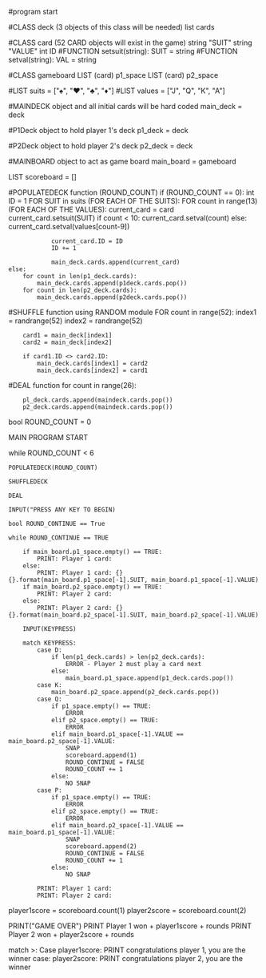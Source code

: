 #program start

#CLASS deck (3 objects of this class will be needed)
    list cards

#CLASS card (52 CARD objects will exist in the game)
    string "SUIT"
    string "VALUE"
    int ID
    #FUNCTION setsuit(string):
        SUIT = string
    #FUNCTION setval(string):
        VAL = string

#CLASS gameboard
    LIST (card) p1_space
    LIST (card) p2_space

#LIST suits = ["♠", "♥", "♣", "♦"]
#LIST values = ["J", "Q", "K", "A"]

#MAINDECK object and all initial cards will be hard coded
main_deck = deck

#P1Deck object to hold player 1's deck
p1_deck = deck

#P2Deck object to hold player 2's deck
p2_deck = deck

#MAINBOARD object to act as game board
main_board = gameboard

LIST scoreboard = []

#POPULATEDECK function (ROUND_COUNT)
    if (ROUND_COUNT == 0):
        int ID = 1
        FOR SUIT in suits (FOR EACH OF THE SUITS):
            FOR count in range(13) (FOR EACH OF THE VALUES):
                current_card = card
                current_card.setsuit(SUIT)
                if count < 10:
                    current_card.setval(count)
                else:
                    current_card.setval(values[count-9])
                
                current_card.ID = ID
                ID += 1

                main_deck.cards.append(current_card)
    else:
        for count in len(p1_deck.cards):
            main_deck.cards.append(p1deck.cards.pop())
        for count in len(p2_deck.cards):
            main_deck.cards.append(p2deck.cards.pop())

#SHUFFLE function
using RANDOM module
    FOR count in range(52):
        index1 = randrange(52)
        index2 = randrange(52)

        card1 = main_deck[index1]
        card2 = main_deck[index2]

        if card1.ID <> card2.ID:
            main_deck.cards[index1] = card2
            main_deck.cards[index2] = card1


#DEAL function
    for count in range(26):

        pl_deck.cards.append(maindeck.cards.pop())
        p2_deck.cards.append(maindeck.cards.pop())

bool ROUND_COUNT = 0

MAIN PROGRAM START

while ROUND_COUNT < 6

    POPULATEDECK(ROUND_COUNT)

    SHUFFLEDECK

    DEAL

    INPUT("PRESS ANY KEY TO BEGIN)

    bool ROUND_CONTINUE == True

    while ROUND_CONTINUE == TRUE
        
        if main_board.p1_space.empty() == TRUE:
            PRINT: Player 1 card:
        else:
            PRINT: Player 1 card: {}{}.format(main_board.p1_space[-1].SUIT, main_board.p1_space[-1].VALUE)
        if main_board.p2_space.empty() == TRUE:
            PRINT: Player 2 card:
        else:
            PRINT: Player 2 card: {}{}.format(main_board.p2_space[-1].SUIT, main_board.p2_space[-1].VALUE)

        INPUT(KEYPRESS)

        match KEYPRESS:
            case D:
                if len(p1_deck.cards) > len(p2_deck.cards):
                    ERROR - Player 2 must play a card next
                else:
                    main_board.p1_space.append(p1_deck.cards.pop())
            case K:
                main_board.p2_space.append(p2_deck.cards.pop())
            case Q:
                if p1_space.empty() == TRUE:
                    ERROR
                elif p2_space.empty() == TRUE:
                    ERROR
                elif main_board.p1_space[-1].VALUE == main_board.p2_space[-1].VALUE:
                    SNAP
                    scoreboard.append(1)
                    ROUND_CONTINUE = FALSE
                    ROUND_COUNT += 1
                else:
                    NO SNAP
            case P:
                if p1_space.empty() == TRUE:
                    ERROR
                elif p2_space.empty() == TRUE:
                    ERROR
                elif main_board.p2_space[-1].VALUE == main_board.p1_space[-1].VALUE:
                    SNAP
                    scoreboard.append(2)
                    ROUND_CONTINUE = FALSE
                    ROUND_COUNT += 1
                else:
                    NO SNAP

            PRINT: Player 1 card:
            PRINT: Player 2 card:

player1score = scoreboard.count(1)
player2score = scoreboard.count(2)

PRINT("GAME OVER")
PRINT Player 1 won + player1score + rounds
PRINT Player 2 won + player2score + rounds

match >:
    Case player1score:
        PRINT congratulations player 1, you are the winner
    case: player2score:
        PRINT congratulations player 2, you are the winner